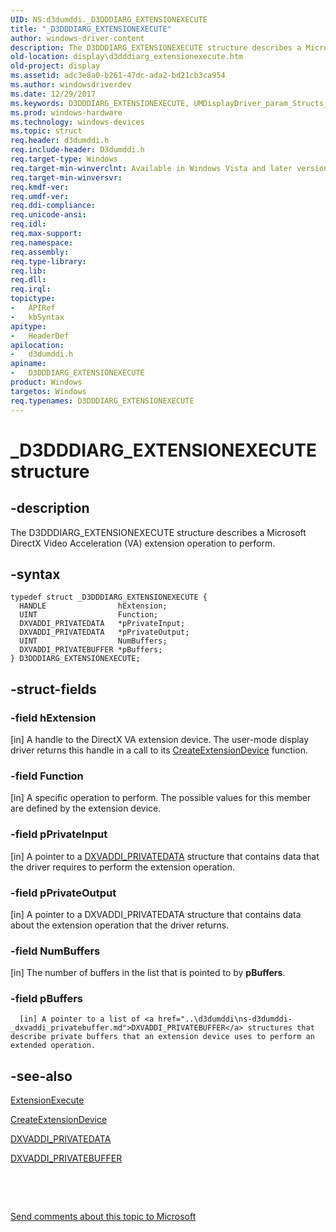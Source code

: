 ```yaml
---
UID: NS:d3dumddi._D3DDDIARG_EXTENSIONEXECUTE
title: "_D3DDDIARG_EXTENSIONEXECUTE"
author: windows-driver-content
description: The D3DDDIARG_EXTENSIONEXECUTE structure describes a Microsoft DirectX Video Acceleration (VA) extension operation to perform.
old-location: display\d3dddiarg_extensionexecute.htm
old-project: display
ms.assetid: adc3e8a0-b261-47dc-ada2-bd21cb3ca954
ms.author: windowsdriverdev
ms.date: 12/29/2017
ms.keywords: D3DDDIARG_EXTENSIONEXECUTE, UMDisplayDriver_param_Structs_99780923-fb21-4c84-bced-973ebfe44b1a.xml, _D3DDDIARG_EXTENSIONEXECUTE, d3dumddi/D3DDDIARG_EXTENSIONEXECUTE, display.d3dddiarg_extensionexecute, D3DDDIARG_EXTENSIONEXECUTE structure [Display Devices]
ms.prod: windows-hardware
ms.technology: windows-devices
ms.topic: struct
req.header: d3dumddi.h
req.include-header: D3dumddi.h
req.target-type: Windows
req.target-min-winverclnt: Available in Windows Vista and later versions of the Windows operating systems.
req.target-min-winversvr: 
req.kmdf-ver: 
req.umdf-ver: 
req.ddi-compliance: 
req.unicode-ansi: 
req.idl: 
req.max-support: 
req.namespace: 
req.assembly: 
req.type-library: 
req.lib: 
req.dll: 
req.irql: 
topictype:
-	APIRef
-	kbSyntax
apitype:
-	HeaderDef
apilocation:
-	d3dumddi.h
apiname:
-	D3DDDIARG_EXTENSIONEXECUTE
product: Windows
targetos: Windows
req.typenames: D3DDDIARG_EXTENSIONEXECUTE
---
```


# _D3DDDIARG_EXTENSIONEXECUTE structure


## -description


The D3DDDIARG_EXTENSIONEXECUTE structure describes a Microsoft DirectX Video Acceleration (VA) extension operation to perform.


## -syntax


````
typedef struct _D3DDDIARG_EXTENSIONEXECUTE {
  HANDLE                hExtension;
  UINT                  Function;
  DXVADDI_PRIVATEDATA   *pPrivateInput;
  DXVADDI_PRIVATEDATA   *pPrivateOutput;
  UINT                  NumBuffers;
  DXVADDI_PRIVATEBUFFER *pBuffers;
} D3DDDIARG_EXTENSIONEXECUTE;
````


## -struct-fields




### -field hExtension

[in] A handle to the DirectX VA extension device. The user-mode display driver returns this handle in a call to its <a href="..\d3dumddi\nc-d3dumddi-pfnd3dddi_createextensiondevice.md">CreateExtensionDevice</a> function.


### -field Function

[in] A specific operation to perform. The possible values for this member are defined by the extension device.


### -field pPrivateInput

[in] A pointer to a <a href="..\d3dumddi\ns-d3dumddi-_dxvaddi_privatedata.md">DXVADDI_PRIVATEDATA</a> structure that contains data that the driver requires to perform the extension operation.


### -field pPrivateOutput

[in] A pointer to a DXVADDI_PRIVATEDATA structure that contains data about the extension operation that the driver returns.


### -field NumBuffers

[in] The number of buffers in the list that is pointed to by <b>pBuffers</b>.


### -field pBuffers


      [in] A pointer to a list of <a href="..\d3dumddi\ns-d3dumddi-_dxvaddi_privatebuffer.md">DXVADDI_PRIVATEBUFFER</a> structures that describe private buffers that an extension device uses to perform an extended operation.
     


## -see-also

<a href="..\d3dumddi\nc-d3dumddi-pfnd3dddi_extensionexecute.md">ExtensionExecute</a>



<a href="..\d3dumddi\nc-d3dumddi-pfnd3dddi_createextensiondevice.md">CreateExtensionDevice</a>



<a href="..\d3dumddi\ns-d3dumddi-_dxvaddi_privatedata.md">DXVADDI_PRIVATEDATA</a>



<a href="..\d3dumddi\ns-d3dumddi-_dxvaddi_privatebuffer.md">DXVADDI_PRIVATEBUFFER</a>



 

 

<a href="mailto:wsddocfb@microsoft.com?subject=Documentation%20feedback [display\display]:%20D3DDDIARG_EXTENSIONEXECUTE structure%20 RELEASE:%20(12/29/2017)&amp;body=%0A%0APRIVACY STATEMENT%0A%0AWe use your feedback to improve the documentation. We don't use your email address for any other purpose, and we'll remove your email address from our system after the issue that you're reporting is fixed. While we're working to fix this issue, we might send you an email message to ask for more info. Later, we might also send you an email message to let you know that we've addressed your feedback.%0A%0AFor more info about Microsoft's privacy policy, see http://privacy.microsoft.com/en-us/default.aspx." title="Send comments about this topic to Microsoft">Send comments about this topic to Microsoft</a>

